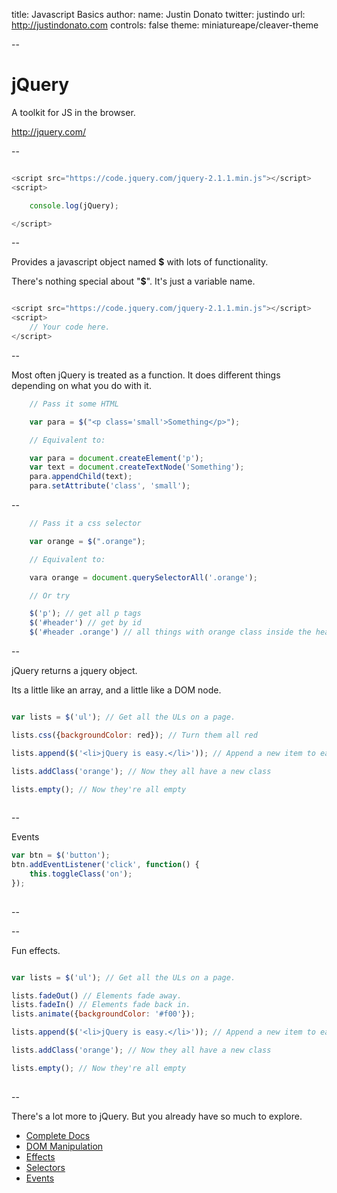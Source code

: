 title: Javascript Basics
author:
  name: Justin Donato
  twitter: justindo
  url: http://justindonato.com
controls: false
theme: miniatureape/cleaver-theme

--

# jQuery

A toolkit for JS in the browser.

http://jquery.com/

--

```javascript

<script src="https://code.jquery.com/jquery-2.1.1.min.js"></script>
<script>

    console.log(jQuery);

</script>
```

--

Provides a javascript object named __$__ with lots of functionality.

There's nothing special about "__$__". It's just a variable name.


```javascript

<script src="https://code.jquery.com/jquery-2.1.1.min.js"></script>
<script>
    // Your code here.
</script>
```

--

Most often jQuery is treated as a function. It does different things depending on what you do with it.


```javascript
    // Pass it some HTML

    var para = $("<p class='small'>Something</p>");

    // Equivalent to:

    var para = document.createElement('p');
    var text = document.createTextNode('Something');
    para.appendChild(text);
    para.setAttribute('class', 'small');

```
--

```javascript
    // Pass it a css selector

    var orange = $(".orange");

    // Equivalent to:

    vara orange = document.querySelectorAll('.orange');

    // Or try 

    $('p'); // get all p tags
    $('#header') // get by id
    $('#header .orange') // all things with orange class inside the header
```

--

jQuery returns a jquery object.

Its a little like an array, and a little like a DOM node.


```javascript

var lists = $('ul'); // Get all the ULs on a page.

lists.css({backgroundColor: red}); // Turn them all red

lists.append($('<li>jQuery is easy.</li>')); // Append a new item to each of them

lists.addClass('orange'); // Now they all have a new class

lists.empty(); // Now they're all empty
    
```
--

Events

```javascript
var btn = $('button');
btn.addEventListener('click', function() {
    this.toggleClass('on');
});
    
```

--

--

Fun effects.

```javascript

var lists = $('ul'); // Get all the ULs on a page.

lists.fadeOut() // Elements fade away.
lists.fadeIn() // Elements fade back in.
lists.animate({backgroundColor: '#f00'});

lists.append($('<li>jQuery is easy.</li>')); // Append a new item to each of them

lists.addClass('orange'); // Now they all have a new class

lists.empty(); // Now they're all empty
    
```

--

There's a lot more to jQuery. But you already have so much to explore.

- [Complete Docs](http://api.jquery.com/)
- [DOM Manipulation](http://api.jquery.com/category/manipulation/)
- [Effects](http://api.jquery.com/category/effects/)
- [Selectors](http://api.jquery.com/category/selectors/)
- [Events](http://api.jquery.com/category/events/)

